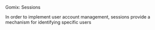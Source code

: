 Gomix: Sessions

In order to implement user account management, sessions provide a mechanism for identifying specific users